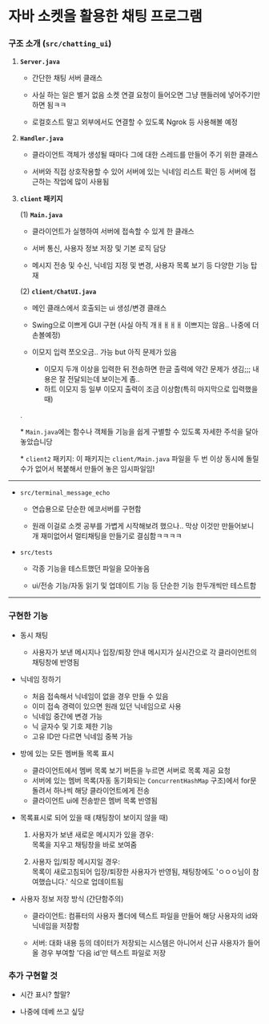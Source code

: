 # 자바 소켓을 활용한 채팅 프로그램

### 구조 소개 (`src/chatting_ui`)

1.  **`Server.java`**

    -   간단한 채팅 서버 클래스

    -   사실 하는 일은 별거 없음 소켓 연결 요청이 들어오면 그냥 핸들러에 넣어주기만 하면 됨ㅋㅋ

    -   로컬호스트 말고 외부에서도 연결할 수 있도록 Ngrok 등 사용해볼 예정

2.  **`Handler.java`**

    -   클라이언트 객체가 생성될 때마다 그에 대한 스레드를 만들어 주기 위한 클래스

    -   서버와 직접 상호작용할 수 있어 서버에 있는 닉네임 리스트 확인 등 서버에 접근하는 작업에 많이 사용됨

3.  **`client` 패키지**

    (1) **`Main.java`**

    -   클라이언트가 실행하여 서버에 접속할 수 있게 한 클래스

    -   서버 통신, 사용자 정보 저장 및 기본 로직 담당

    -   메시지 전송 및 수신, 닉네임 지정 및 변경, 사용자 목록 보기 등 다양한 기능 탑재

    (2) **`client/ChatUI.java`**

    -   메인 클래스에서 호출되는 ui 생성/변경 클래스

    -   Swing으로 이쁘게 GUI 구현 (사실 아직 개ㅐㅐㅐㅐ 이쁘지는 않음.. 나중에 더 손볼예정)

    -   이모지 입력 쪼오오금.. 가능 but 아직 문제가 있음
        -   이모지 두개 이상을 입력한 뒤 전송하면 한글 출력에 약간 문제가 생김;;; 내용은 잘 전달되는데 보이는게 좀..
        -   하트 이모지 등 일부 이모지 출력이 조금 이상함(특히 마지막으로 입력했을때)

    .

    \* `Main.java`에는 함수나 객체들 기능을 쉽게 구별할 수 있도록 자세한 주석을 달아놓았습니당

    \* `client2` 패키지: 이 패키지는 `client/Main.java` 파일을 두 번 이상 동시에 돌릴 수가 없어서 복붙해서 만들어 놓은 임시파일임!

---

-   `src/terminal_message_echo`

    -   연습용으로 단순한 에코서버를 구현함

    -   원래 이걸로 소켓 공부를 가볍게 시작해보려 했으나.. 막상 이것만 만들어보니 개 재미없어서 멀티채팅을 만들기로 결심함ㅋㅋㅋㅋ

-   `src/tests`

    -   각종 기능을 테스트했던 파일을 모아놓음

    -   ui/전송 기능/자동 읽기 및 업데이트 기능 등 단순한 기능 한두개씩만 테스트함

---

### 구현한 기능

-   동시 채팅

    -   사용자가 보낸 메시지나 입장/퇴장 안내 메시지가 실시간으로 각 클라이언트의 채팅창에 반영됨

-   닉네임 정하기

    -   처음 접속해서 닉네임이 없을 경우 만들 수 있음
    -   이미 접속 경력이 있으면 원래 있던 닉네임으로 사용
    -   닉네임 중간에 변경 가능
    -   닉 글자수 및 기호 제한 기능
    -   고유 ID만 다르면 닉네임 중복 가능

-   방에 있는 모든 멤버들 목록 표시

    -   클라이언트에서 멤버 목록 보기 버튼을 누르면 서버로 목록 제공 요청
    -   서버에 있는 멤버 목록(자동 동기화되는 `ConcurrentHashMap` 구조)에서 for문 돌려서 하나씩 해당 클라이언트에게 전송
    -   클라이언트 ui에 전송받은 멤버 목록 반영됨

-   목록표시로 되어 있을 때 (채팅창이 보이지 않을 때)

    1. 사용자가 보낸 새로운 메시지가 있을 경우:\
       목록을 지우고 채팅창을 바로 보여줌

    2. 사용자 입/퇴장 메시지일 경우:\
       목록이 새로고침되어 입장/퇴장한 사용자가 반영됨, 채팅창에도 'ㅇㅇㅇ님이 참여했습니다.' 식으로 업데이트됨

-   사용자 정보 저장 방식 (간단함주의)

    -   클라이언트: 컴퓨터의 사용자 폴더에 텍스트 파일을 만들어 해당 사용자의 id와 닉네임을 저장함

    -   서버: 대화 내용 등의 데이터가 저장되는 시스템은 아니어서 신규 사용자가 들어올 경우 부여할 '다음 id'만 텍스트 파일로 저장

### 추가 구현할 것

-   시간 표시? 할말?

-   나중에 데베 쓰고 싶당
